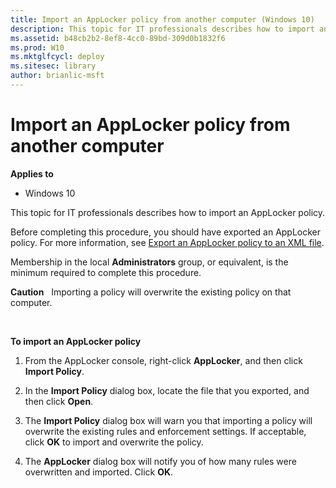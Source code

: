 ```yaml
---
title: Import an AppLocker policy from another computer (Windows 10)
description: This topic for IT professionals describes how to import an AppLocker policy.
ms.assetid: b48cb2b2-8ef8-4cc0-89bd-309d0b1832f6
ms.prod: W10
ms.mktglfcycl: deploy
ms.sitesec: library
author: brianlic-msft
---
```


# Import an AppLocker policy from another computer


**Applies to**

-   Windows 10

This topic for IT professionals describes how to import an AppLocker policy.

Before completing this procedure, you should have exported an AppLocker policy. For more information, see [Export an AppLocker policy to an XML file](export-an-applocker-policy-to-an-xml-file.md).

Membership in the local **Administrators** group, or equivalent, is the minimum required to complete this procedure.

**Caution**  
Importing a policy will overwrite the existing policy on that computer.

 

**To import an AppLocker policy**

1.  From the AppLocker console, right-click **AppLocker**, and then click **Import Policy**.

2.  In the **Import Policy** dialog box, locate the file that you exported, and then click **Open**.

3.  The **Import Policy** dialog box will warn you that importing a policy will overwrite the existing rules and enforcement settings. If acceptable, click **OK** to import and overwrite the policy.

4.  The **AppLocker** dialog box will notify you of how many rules were overwritten and imported. Click **OK**.

 

 





